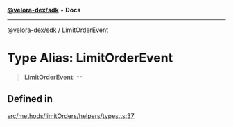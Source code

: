 [**@velora-dex/sdk**](../README.md) • **Docs**

***

[@velora-dex/sdk](../globals.md) / LimitOrderEvent

# Type Alias: LimitOrderEvent

> **LimitOrderEvent**: `""`

## Defined in

[src/methods/limitOrders/helpers/types.ts:37](https://github.com/VeloraDEX/sdk/blob/master/src/methods/limitOrders/helpers/types.ts#L37)

